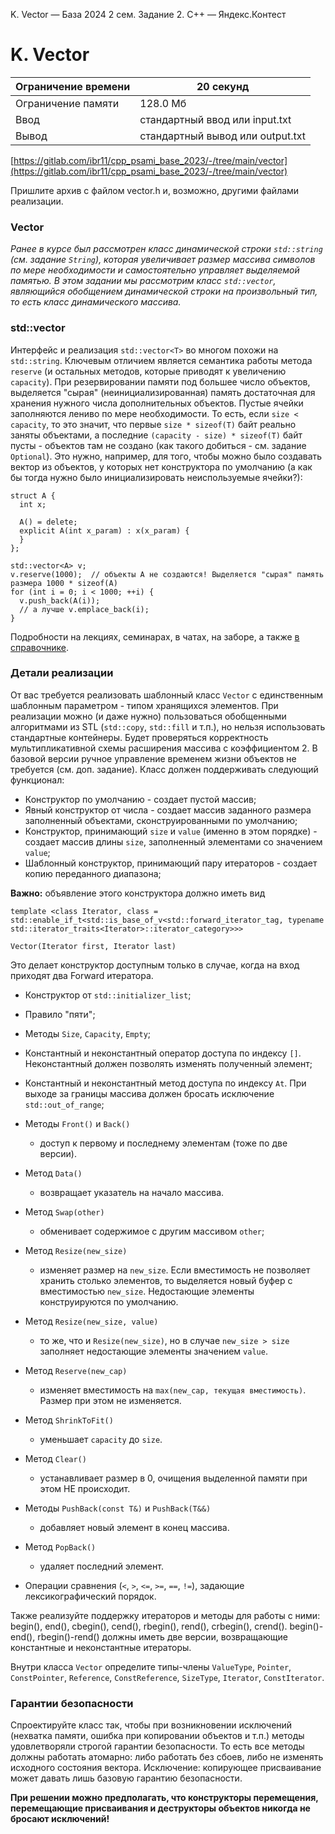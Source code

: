 K. Vector — База 2024 2 сем. Задание 2. C++ — Яндекс.Контест

# K. Vector

| Ограничение времени | 20 секунд |
| --- | --- |
| Ограничение памяти | 128.0 Мб |
| Ввод | стандартный ввод или input.txt |
| Вывод | стандартный вывод или output.txt |

[https://gitlab.com/ibr11/cpp_psami_base_2023/-/tree/main/vector](https://gitlab.com/ibr11/cpp_psami_base_2023/-/tree/main/vector)

Пришлите архив с файлом vector.h и, возможно, другими файлами реализации.

### Vector

*Ранее в курсе был рассмотрен класс динамической строки `std::string` (см. задание `String`), которая увеличивает размер
массива символов по мере необходимости и самостоятельно управляет выделяемой памятью. В этом задании мы рассмотрим класс
`std::vector`, являющийся обобщением динамической строки на произвольный тип, то есть класс динамического массива.*

### std::vector

Интерфейс и реализация `std::vector<T>` во многом похожи на `std::string`. Ключевым отличием является семантика работы
метода `reserve` (и остальных методов, которые приводят к увеличению `capacity`). При резервировании памяти под большее
число объектов, выделяется "сырая" (неинициализированная) память достаточная для хранения нужного числа дополнительных
объектов. Пустые ячейки заполняются лениво по мере необходимости. То есть, если `size < capacity`, то это значит, что
первые `size * sizeof(T)` байт реально заняты объектами, а последние `(capacity - size) * sizeof(T)` байт пусты -
объектов там не создано (как такого добиться - см. задание `Optional`). Это нужно, например, для того, чтобы можно было
создавать вектор из объектов, у которых нет конструктора по умолчанию (а как бы тогда нужно было инициализировать
неиспользуемые ячейки?):

```
struct A {
  int x;

  A() = delete;
  explicit A(int x_param) : x(x_param) {
  }
};

std::vector<A> v;
v.reserve(1000);  // объекты A не создаются! Выделяется "сырая" память размера 1000 * sizeof(A)
for (int i = 0; i < 1000; ++i) {
  v.push_back(A(i));
  // а лучше v.emplace_back(i);
}
```

Подробности на лекциях, семинарах, в чатах, на заборе, а также
[в справочнике](https://en.cppreference.com/w/cpp/container/vector).

### Детали реализации

От вас требуется реализовать шаблонный класс `Vector` с единственным шаблонным параметром - типом хранящихся элементов.
При реализации можно (и даже нужно) пользоваться обобщенными алгоритмами из STL (`std::copy`, `std::fill` и т.п.), но
нельзя использовать стандартные контейнеры. Будет проверяться корректность мультипликативной схемы расширения массива с
коэффициентом 2. В базовой версии ручное управление временем жизни объектов не требуется (см. доп. задание). Класс
должен поддерживать следующий функционал:

- Конструктор по умолчанию - создает пустой массив;
- Явный конструктор от числа - создает массив заданного размера заполненный объектами, сконструированными по умолчанию;
- Конструктор, принимающий `size` и `value` (именно в этом порядке) - создает массив длины `size`, заполненный
  элементами со значением `value`;
- Шаблонный конструктор, принимающий пару итераторов - создает копию переданного диапазона;

**Важно:** объявление этого конструктора должно иметь вид

`template <class Iterator, class = std::enable_if_t<std::is_base_of_v<std::forward_iterator_tag, typename std::iterator_traits<Iterator>::iterator_category>>>`

`Vector(Iterator first, Iterator last)`

Это делает конструктор доступным только в случае, когда на вход приходят два Forward итератора.

- Конструктор от `std::initializer_list`;

- Правило "пяти";

- Методы `Size`, `Capacity`, `Empty`;

- Константный и неконстантный оператор доступа по индексу `[]`. Неконстантный должен позволять изменять полученный
  элемент;

- Константный и неконстантный метод доступа по индексу `At`. При выходе за границы массива должен бросать исключение
  `std::out_of_range`;

- Методы `Front()` и `Back()`

  - доступ к первому и последнему элементам (тоже по две версии).

- Метод `Data()`

  - возвращает указатель на начало массива.

- Метод `Swap(other)`

  - обменивает содержимое с другим массивом `other`;

- Метод `Resize(new_size)`

  - изменяет размер на `new_size`. Если вместимость не позволяет хранить столько элементов, то
    выделяется новый буфер с вместимостью `new_size`. Недостающие элементы конструируются по умолчанию.

- Метод `Resize(new_size, value)`

  - то же, что и `Resize(new_size)`, но в случае `new_size > size` заполняет недостающие
    элементы значением `value`.

- Метод `Reserve(new_cap)`

  - изменяет вместимость на `max(new_cap, текущая вместимость)`. Размер при этом не изменяется.

- Метод `ShrinkToFit()`

  - уменьшает `capacity` до `size`.

- Метод `Clear()`

  - устанавливает размер в 0, очищения выделенной памяти при этом НЕ происходит.

- Методы `PushBack(const T&)` и `PushBack(T&&)`

  - добавляет новый элемент в конец массива.

- Метод `PopBack()`

  - удаляет последний элемент.

- Операции сравнения (`<`, `>`, `<=`, `>=`, `==`, `!=`), задающие лексикографический порядок.

Также реализуйте поддержку итераторов и методы для работы с ними: begin(), end(), cbegin(), cend(), rbegin(), rend(),
crbegin(), crend(). begin()-end(), rbegin()-rend() должны иметь две версии, возвращающие константные и неконстантные
итераторы.

Внутри класса `Vector` определите типы-члены `ValueType`, `Pointer`, `ConstPointer`, `Reference`, `ConstReference`,
`SizeType`, `Iterator`, `ConstIterator`.

### Гарантии безопасности

Спроектируйте класс так, чтобы при возникновении исключений (нехватка памяти, ошибка при копировании объектов и
т.п.) методы удовлетворяли строгой гарантии безопасности. То есть все методы должны работать атомарно: либо работать
без сбоев, либо не изменять исходного состояния вектора. Исключение: копирующее присваивание может давать лишь базовую
гарантию безопасности.

**При решении можно предполагать, что конструкторы перемещения, перемещающие присваивания и деструкторы объектов
никогда не бросают исключений!**
